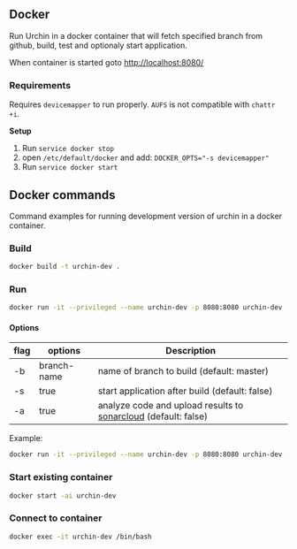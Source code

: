 ## Docker

Run Urchin in a docker container that will fetch specified branch from github, build, test and optionaly start application. 

When container is started goto <http://localhost:8080/>

### Requirements

Requires `devicemapper` to run properly. `AUFS` is not compatible with `chattr +i`.

**Setup**

1. Run `service docker stop`
2. open `/etc/default/docker` and add: `DOCKER_OPTS="-s devicemapper"`
3. Run `service docker start`

## Docker commands

Command examples for running development version of urchin in a docker container.

### Build
```bash
docker build -t urchin-dev .
```
### Run

```bash
docker run -it --privileged --name urchin-dev -p 8080:8080 urchin-dev
```
#### Options

|flag|options|Description|
| --- | --- | --- |
| -b | branch-name | name of branch to build (default: master) |
| -s | true | start application after build (default: false) |
| -a | true | analyze code and upload results to [sonarcloud](https://sonarcloud.io/dashboard?id=urchin%3Aurchin) (default: false) |

Example:

```bash
docker run -it --privileged --name urchin-dev -p 8080:8080 urchin-dev -b my-branch -s true
```

### Start existing container
```bash
docker start -ai urchin-dev
```

### Connect to container
```bash
docker exec -it urchin-dev /bin/bash
```
